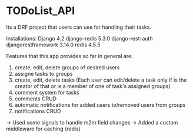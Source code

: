 # TODoList_API

Its a DRF project that users can use for handling their tasks.

Installations:
Django              4.2
django-redis        5.3.0
django-rest-auth
djangorestframework 3.14.0
redis               4.5.5

Features that this app provides so far in general are:
1. create, edit, delete groups of desired users
2. assigne tasks to groups
3. create, edit, delete tasks 
(Each user can edit/delete a task only if is the creator of that or is a member of one of task's assigned groups)
4. comment system for tasks
5. comments CRUD
6. automatic notifications for added users to/removed users from groups
7. notifications CRUD

-> Used some signals to handle m2m field changes
-> Added a custom middleware for caching (redis)
